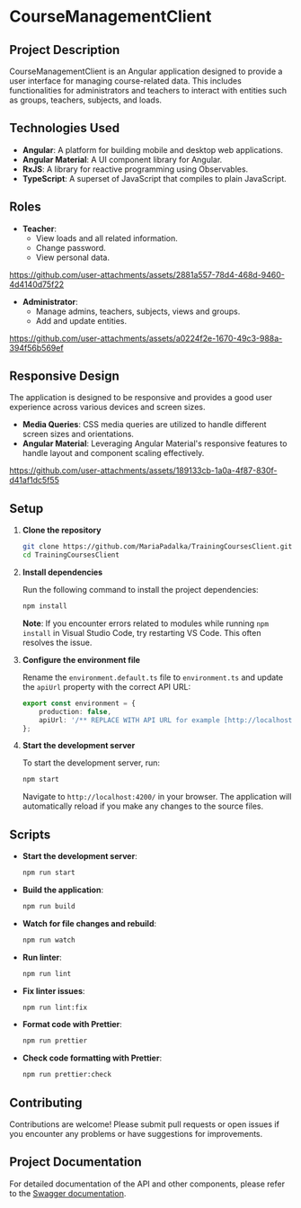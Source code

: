 # CourseManagementClient

## Project Description

CourseManagementClient is an Angular application designed to provide a user interface for managing course-related data. This includes functionalities for administrators and teachers to interact with entities such as groups, teachers, subjects, and loads.

## Technologies Used

- **Angular**: A platform for building mobile and desktop web applications.
- **Angular Material**: A UI component library for Angular.
- **RxJS**: A library for reactive programming using Observables.
- **TypeScript**: A superset of JavaScript that compiles to plain JavaScript.

## Roles

- **Teacher**:
  - View loads and all related information.
  - Change password.
  - View personal data.


https://github.com/user-attachments/assets/2881a557-78d4-468d-9460-4d4140d75f22



- **Administrator**:
  - Manage admins, teachers, subjects, views and groups.
  - Add and update entities.
 
https://github.com/user-attachments/assets/a0224f2e-1670-49c3-988a-394f56b569ef

## Responsive Design

The application is designed to be responsive and provides a good user experience across various devices and screen sizes. 

- **Media Queries**: CSS media queries are utilized to handle different screen sizes and orientations.
- **Angular Material**: Leveraging Angular Material's responsive features to handle layout and component scaling effectively.

https://github.com/user-attachments/assets/189133cb-1a0a-4f87-830f-d41af1dc5f55



## Setup

1. **Clone the repository**

    ```bash
    git clone https://github.com/MariaPadalka/TrainingCoursesClient.git
    cd TrainingCoursesClient
    ```

2. **Install dependencies**

    Run the following command to install the project dependencies:

    ```bash
    npm install
    ```

    **Note**: If you encounter errors related to modules while running `npm install` in Visual Studio Code, try restarting VS Code. This often resolves the issue.

3. **Configure the environment file**

    Rename the `environment.default.ts` file to `environment.ts` and update the `apiUrl` property with the correct API URL:

    ```typescript
    export const environment = {
        production: false,
        apiUrl: '/** REPLACE WITH API URL for example [http://localhost:5000/api] **/',
    };
    ```

4. **Start the development server**

    To start the development server, run:

    ```bash
    npm start
    ```

    Navigate to `http://localhost:4200/` in your browser. The application will automatically reload if you make any changes to the source files.

## Scripts

- **Start the development server**:

    ```bash
    npm run start
    ```

- **Build the application**:

    ```bash
    npm run build
    ```

- **Watch for file changes and rebuild**:

    ```bash
    npm run watch
    ```

- **Run linter**:

    ```bash
    npm run lint
    ```

- **Fix linter issues**:

    ```bash
    npm run lint:fix
    ```

- **Format code with Prettier**:

    ```bash
    npm run prettier
    ```

- **Check code formatting with Prettier**:

    ```bash
    npm run prettier:check
    ```

## Contributing

Contributions are welcome! Please submit pull requests or open issues if you encounter any problems or have suggestions for improvements.

## Project Documentation

For detailed documentation of the API and other components, please refer to the [Swagger documentation](https://github.com/MariaPadalka/TrainingCoursesAPI).
